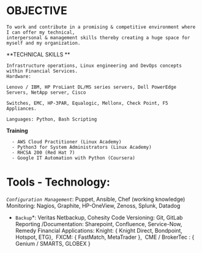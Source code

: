 # OBJECTIVE

``` 
To work and contribute in a promising & competitive environment where I can offer my technical, 
interpersonal & management skills thereby creating a huge space for myself and my organization.
```
**TECHNICAL SKILLS **
```
Infrastructure operations, Linux engineering and DevOps concepts within Financial Services. 
Hardware:

Lenovo / IBM, HP ProLiant DL/MS series servers, Dell PowerEdge Servers, NetApp server, Cisco 

Switches, EMC, HP-3PAR, Equalogic, Mellonx, Check Point, F5 Appliances.

Languages: Python, Bash Scripting 
```
**Training** 
```  
  -	AWS Cloud Practitioner (Linux Academy)
  -	Python3 for System Administrators (Linux Academy)
  -	RHCSA 200 (Red Hat 7)
  -	Google IT Automation with Python (Coursera)
```

# Tools - Technology:
*```Configuration Management```*:  Puppet, Ansible, Chef (working knowledge) Monitoring: Nagios, Graphite, HP-OneView, Zenoss, Splunk, Datadog
* ```Backup```*: Veritas Netbackup, Cohesity
 Code Versioning: Git, GitLab
 Reporting /Documentation: Sharepoint, Confluence, Service-Now, Remedy
 Financial Applications:             Knight: { Knight Direct, Bondpoint, Hotspot, ETG},                                                         FXCM: { FastMatch, MetaTrader },                                    CME / BrokerTec : { Genium / SMARTS, GLOBEX }
```
